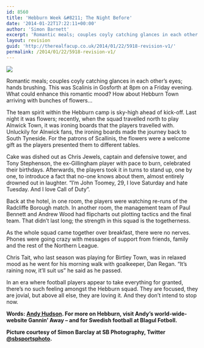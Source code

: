```yaml
---
id: 8560
title: 'Hebburn Week &#8211; The Night Before'
date: '2014-01-22T17:22:11+00:00'
author: 'Simon Barnett'
excerpt: 'Romantic meals; couples coyly catching glances in each other''s eyes; hands brushing. This was Scalinis...'
layout: revision
guid: 'http://therealfacup.co.uk/2014/01/22/5918-revision-v1/'
permalink: /2014/01/22/5918-revision-v1/
---
```


[![](http://therealfacup.co.uk/wp-content/uploads/2011/10/goal.jpg)](http://therealfacup.co.uk/2011/10/29/hebburn-week-the-night-before/goal/)

Romantic meals; couples coyly catching glances in each other’s eyes; hands brushing. This was Scalinis in Gosforth at 8pm on a Friday evening. What could enhance this romantic mood? How about Hebburn Town arriving with bunches of flowers…

The team spirit within the Hebburn camp is sky-high ahead of kick-off. Last night it was flowers; recently, when the squad travelled north to play Alnwick Town, it was ironing boards that the players travelled with. Unluckily for Alnwick fans, the ironing boards made the journey back to South Tyneside. For the patrons of Scallinis, the flowers were a welcome gift as the players presented them to different tables.

Cake was dished out as Chris Jewels, captain and defensive tower, and Tony Stephenson, the ex-Gillingham player with pace to burn, celebrated their birthdays. Afterwards, the players took it in turns to stand up, one by one, to introduce a fact that no-one knows about them, almost entirely drowned out in laughter. “I’m John Toomey, 29, I love Saturday and hate Tuesday. And I love Call of Duty”.

Back at the hotel, in one room, the players were watching re-runs of the Radcliffe Borough match. In another room, the management team of Paul Bennett and Andrew Wood had flipcharts out plotting tactics and the final team. That didn’t last long; the strength in this squad is the togetherness.

As the whole squad came together over breakfast, there were no nerves. Phones were going crazy with messages of support from friends, family and the rest of the Northern League.

Chris Tait, who last season was playing for Birtley Town, was in relaxed mood as he went for his morning walk with goalkeeper, Dan Regan. “It’s raining now, it’ll suit us” he said as he passed.

In an era where football players appear to take everything for granted, there’s no such feeling amongst the Hebburn squad. They are focused, they are jovial, but above all else, they are loving it. And they don’t intend to stop now.

**Words: [Andy Hudson](http://twitter.com/#%21/HuddoHudson). For more on Hebburn, visit Andy’s world-wide-website Gannin’ Away – and for Swedish football at Blagul Fotboll.**

**Picture courtesy of Simon Barclay at SB Photography, Twitter [@sbsportsphoto](http://twitter.com/#%21/sbsportsphoto).**